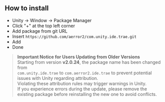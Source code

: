 ## How to install
- Unity -> Window -> Package Manager  
- Click "+" at the top left corner  
- Add package from git URL  
- Insert `https://github.com/aerror2/com.unity.ide.trae.git`  
- Add  
- Done

> **Important Notice for Users Updating from Older Versions**  
> Starting from version **v2.0.24**, the package name has been changed from  
> `com.unity.ide.trae` to `com.aerror2.ide.trae` to prevent potential issues with Unity regarding attribution.  
> Violating these attribution rules may trigger warnings in Unity.  
> If you experience errors during the update, please remove the existing package before reinstalling the new one to avoid conflicts.
